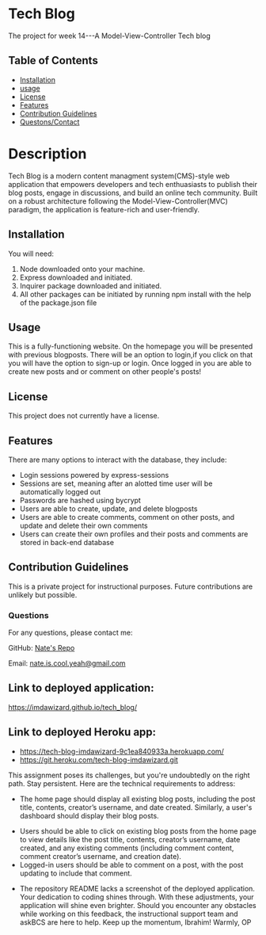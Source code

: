 # Tech Blog
The project for week 14---A Model-View-Controller Tech blog

## Table of Contents
 - [Installation](#installation)
 - [usage](#usage)
 - [License](#license)
 - [Features](#featues)
 - [Contribution Guidelines](#contributing)
 - [Questons/Contact](#questions)


# Description
Tech Blog is a modern content managment system(CMS)-style web application that empowers developers and tech enthuasiasts to publish their blog posts, engage in discussions, and build an online tech community. Built on a robust architecture following the Model-View-Controller(MVC) paradigm, the application is feature-rich and user-friendly.

## Installation
You will need:
1. Node downloaded onto your machine.
2. Express downloaded and initiated.
3. Inquirer package downloaded and initiated.
4. All other packages can be initiated by running npm install with the help of the package.json file

## Usage
This is a fully-functioning website. On the homepage you will be presented with previous blogposts. There will be an option to login,if you click on that you will have the option to sign-up or login. Once logged in you are able to create new posts and or comment on other people's posts!

## License
This project does not currently have a license.

## Features
There are many options to interact with the database, they include:
- Login sessions powered by express-sessions
- Sessions are set, meaning after an alotted time user will be automatically logged out
- Passwords are hashed using bycrypt
- Users are able to create, update, and delete blogposts
- Users are able to create comments, comment on other posts, and update and delete their own comments
- Users can create their own profiles and their posts and comments are stored in back-end database


## Contribution Guidelines
This is a private project for instructional purposes. Future contributions are unlikely but possible.

### Questions
For any questions, please contact me:

GitHub: [Nate's Repo](https://github.com/imdawizard)

Email: nate.is.cool.yeah@gmail.com

## Link to deployed application:
https://imdawizard.github.io/tech_blog/

## Link to deployed Heroku app:
- https://tech-blog-imdawizard-9c1ea840933a.herokuapp.com/
- https://git.heroku.com/tech-blog-imdawizard.git


 This assignment poses its challenges, but you're undoubtedly on the right path. Stay persistent. Here are the technical requirements to address: 
 * The home page should display all existing blog posts, including the post title, contents, creator’s username, and date created. Similarly, a user's dashboard should display their blog posts. 
 <!-- * The dashboard needs an option to create new blog posts.  -->
 <!-- * From the dashboard, users should be able to click on their blog posts to either update or delete them.  -->
 * Users should be able to click on existing blog posts from the home page to view details like the post title, contents, creator’s username, date created, and any existing comments (including comment content, comment creator’s username, and creation date). 
 * Logged-in users should be able to comment on a post, with the post updating to include that comment. 
 <!-- * Navigation should include a logout link. The application should also auto-log out users who've been idle for a set duration.  -->
 <!-- * Navigation options should include home, dashboard, and the login page. If a user isn't logged in, attempting to access the dashboard should redirect them to the login page.  -->
 * The repository README lacks a screenshot of the deployed application. 
 Your dedication to coding shines through. With these adjustments, your application will shine even brighter. Should you encounter any obstacles while working on this feedback, the instructional support team and askBCS are here to help. Keep up the momentum, Ibrahim! Warmly, OP